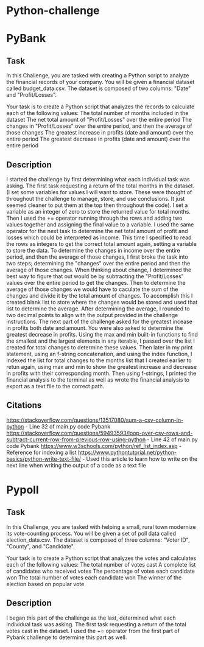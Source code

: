 # Python-challenge

# PyBank

## Task

In this Challenge, you are tasked with creating a Python script to analyze the financial records of your company. You will be given a financial dataset called budget_data.csv. The dataset is composed of two columns: "Date" and "Profit/Losses".

Your task is to create a Python script that analyzes the records to calculate each of the following values:
The total number of months included in the dataset
The net total amount of "Profit/Losses" over the entire period
The changes in "Profit/Losses" over the entire period, and then the average of those changes
The greatest increase in profits (date and amount) over the entire period
The greatest decrease in profits (date and amount) over the entire period

## Description

I started the challenge by first determining what each individual task was asking. The first task requesting a return of the total months in the dataset. (I set some variables for values I will want to store. These were thought of throughout the challenge to manage, store, and use conclusions. It just seemed cleaner to put them at the top then throughout the code). I set a variable as an integer of zero to store the returned value for total months. Then I used the += operator running through the rows and adding two values together and assigning the final value to a variable. I used the same operator for the next task to determine the net total amount of profit and losses which could be interpreted as income. This time I specified to read the rows as integers to get the correct total amount again, setting a variable to store the data. To determine the changes in income over the entire period, and then the average of those changes, I first broke the task into two steps; determining the "changes" over the entire period and then the average of those changes. When thinking about change, I determined the best way to figure that out would be by subtracting the "Profit/Losses" values over the entire period to get the changes. Then to determine the average of those changes we would have to caculate the sum of the changes and divide it by the total amount of changes. To accomplish this I created blank list to store where the changes would be stored and used that list to determine the average. After determining the average, I rounded to two decimal points to align with the output provided in the challenge instructions. The next part of the challenge asked for the greatest incease in profits both date and amount. You were also asked to determine the greatest decrease in profits. Using the max and min built-in functions to find the smallest and the largest elements in any iterable, I passed over the list I created for total changes to determine these values. Then later in my print statement, using an f-string concatenation, and using the index function, I indexed the list for total changes to the months list that I created earlier to retun again, using max and min to show the greatest increase and decrease in profits with their corresponding month. Then using f-strings, I printed the financial analysis to the terminal as well as wrote the financial analysis to export as a text file to the correct path. 

## Citations

https://stackoverflow.com/questions/13517080/sum-a-csv-column-in-python - Line 32 of main.py code Pybank
https://stackoverflow.com/questions/59493593/loop-over-csv-rows-and-subtract-current-row-from-previous-row-using-python - Line 42 of main.py code Pybank
https://www.w3schools.com/python/ref_list_index.asp - Reference for indexing a list
https://www.pythontutorial.net/python-basics/python-write-text-file/ - Used this article to learn how to write on the next line when writing the output of a code as a text file


# Pypoll

## Task
In this Challenge, you are tasked with helping a small, rural town modernize its vote-counting process. You will be given a set of poll data called election_data.csv. The dataset is composed of three columns: "Voter ID", "County", and "Candidate".

Your task is to create a Python script that analyzes the votes and calculates each of the following values:
The total number of votes cast
A complete list of candidates who received votes
The percentage of votes each candidate won
The total number of votes each candidate won
The winner of the election based on popular vote

## Description

I began this part of the challenge as the last, determined what each individual task was asking. The first task requesting a return of the total votes cast in the dataset. I used the += operator from the first part of Pybank challenge to determine this part as well. 

